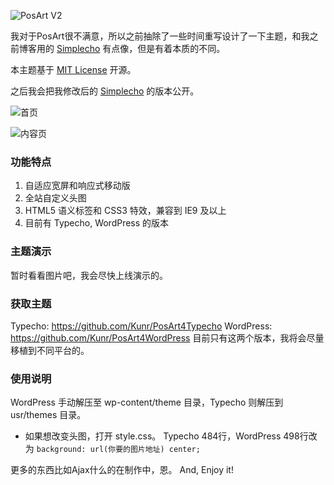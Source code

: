 ![PosArt V2](https://camo.githubusercontent.com/5c339dad4af2e186a8bb4714675830081019bf92/687474703a2f2f7777342e73696e61696d672e636e2f6c617267652f6131356234616665677731656e706865366730686c6a32307a77307975776d35)

我对于PosArt很不满意，所以之前抽除了一些时间重写设计了一下主题，和我之前博客用的 [Simplecho](https://github.com/Garwih/hexo-theme-simplecho) 有点像，但是有着本质的不同。

本主题基于 [MIT License](https://github.com/Kunr/PosArt4Typecho/blob/master/LICENSE) 开源。

之后我会把我修改后的 [Simplecho](http://kunr.me/simplecho/) 的版本公开。

<!--more-->

![首页](https://camo.githubusercontent.com/5c339dad4af2e186a8bb4714675830081019bf92/687474703a2f2f7777342e73696e61696d672e636e2f6c617267652f6131356234616665677731656e706865366730686c6a32307a77307975776d35)

![内容页](https://camo.githubusercontent.com/c600cca79b592d52d87ada81f00327c6eb31221d/687474703a2f2f7777342e73696e61696d672e636e2f6c617267652f6131356234616665677731656e70686671766e65786a32307a7736726d347170)

### 功能特点
1. 自适应宽屏和响应式移动版
2. 全站自定义头图
3. HTML5 语义标签和 CSS3 特效，兼容到 IE9 及以上
4. 目前有 Typecho, WordPress 的版本

### 主题演示
暂时看看图片吧，我会尽快上线演示的。

### 获取主题
Typecho: https://github.com/Kunr/PosArt4Typecho
WordPress: https://github.com/Kunr/PosArt4WordPress
目前只有这两个版本，我将会尽量移植到不同平台的。

### 使用说明
WordPress 手动解压至 wp-content/theme 目录，Typecho 则解压到 usr/themes 目录。

- 如果想改变头图，打开 style.css。
Typecho 484行，WordPress 498行改为 `background: url(你要的图片地址) center;`

更多的东西比如Ajax什么的在制作中，恩。
And, Enjoy it!